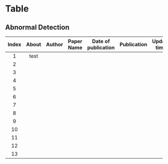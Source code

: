 # Table
## Abnormal Detection

|Index|About|Author|Paper Name| Date of publication| Publication|Update time|Link|
|:---:|:----:|:----:|:---:|:--:|:--:|:---:|:--:|
|  1   |   test   |      |     |    | |   |[Link_demo](www.google.com)|
|  2   |      |      |     |    |    |||
|  3   |      |      |     |    |    |||
|  4   |      |      |     |    |    |||
|  5   |      |      |     |    |    |||
|  6   |      |      |     |    |    |||
|  7   |      |      |     |    |    |||
|  8   |      |      |     |    |    |||
|  9   |      |      |     |    |    |||
|  10  |      |      |     |    |    |||
|  11  |      |      |     |    |    |||
|  12  |      |      |     |    |    |||
|  13  |      |      |     |    |    ||||

